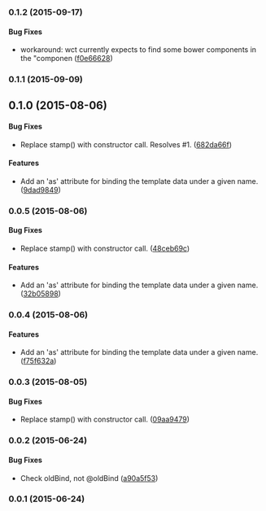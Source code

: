 <a name="0.1.2"></a>
### 0.1.2 (2015-09-17)


#### Bug Fixes

* workaround: wct currently expects to find some bower components in the "componen ([f0e66628](http://github.com/grappendorf/grapp-template-ref/commit/f0e66628fa60c57cb9e4f303cb445643e93fbcfb))


<a name="0.1.1"></a>
### 0.1.1 (2015-09-09)


<a name="0.1.0"></a>
## 0.1.0 (2015-08-06)


#### Bug Fixes

* Replace stamp() with constructor call. Resolves #1. ([682da66f](http://github.com/grappendorf/grapp-template-ref/commit/682da66f1718b34101c8462be0969ebdb8a3a510))


#### Features

* Add an 'as' attribute for binding the template data under a given name. ([9dad9849](http://github.com/grappendorf/grapp-template-ref/commit/9dad9849652de33f89fb415ededf4356eb645720))


<a name="0.0.5"></a>
### 0.0.5 (2015-08-06)


#### Bug Fixes

* Replace stamp() with constructor call. ([48ceb69c](http://github.com/grappendorf/grapp-template-ref/commit/48ceb69cea4fb366638f025286966d8d6b7af425))


#### Features

* Add an 'as' attribute for binding the template data under a given name. ([32b05898](http://github.com/grappendorf/grapp-template-ref/commit/32b05898e43d2df5936b6e0f963f28c5646e8dd3))


<a name="0.0.4"></a>
### 0.0.4 (2015-08-06)


#### Features

* Add an 'as' attribute for binding the template data under a given name. ([f75f632a](http://github.com/grappendorf/grapp-template-ref/commit/f75f632a39280b9e39b838a81b214db65d9650b9))


<a name="0.0.3"></a>
### 0.0.3 (2015-08-05)


#### Bug Fixes

* Replace stamp() with constructor call. ([09aa9479](http://github.com/grappendorf/grapp-template-ref/commit/09aa94797e852770bc3408da8d010ebd08dc8a82))


<a name="0.0.2"></a>
### 0.0.2 (2015-06-24)


#### Bug Fixes

* Check oldBind, not @oldBind ([a90a5f53](http://github.com/grappendorf/grapp-template-ref/commit/a90a5f531aa9a52df7bb4e37e8050eeaadefcee9))


<a name="0.0.1"></a>
### 0.0.1 (2015-06-24)


